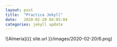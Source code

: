 ```yaml
---
layout: post
title:  "Practica Jekyll"
date:   2020-02-20 04:05:04
categories: jekyll update
---
```


![Almeria]({{ site.url }}/images/2020-02-20/6.png)